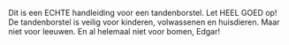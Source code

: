 Dit is een ECHTE handleiding voor een tandenborstel.
Let HEEL GOED op! De tandenborstel is veilig voor kinderen, volwassenen en huisdieren. Maar niet voor leeuwen. En al helemaal niet voor bomen, Edgar!
